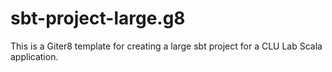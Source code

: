 # sbt-project-large.g8
This is a Giter8 template for creating a large sbt project for a CLU Lab Scala application.
